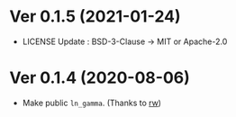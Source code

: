 # Ver 0.1.5 (2021-01-24)

* LICENSE Update : BSD-3-Clause -> MIT or Apache-2.0

# Ver 0.1.4 (2020-08-06)

* Make public `ln_gamma`. (Thanks to [rw](https://github.com/rw))

